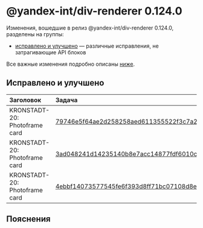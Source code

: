 # @yandex-int/div-renderer 0.124.0

<!-- ЧЕЛОВЕЧЕСКОЕ ВСТУПЛЕНИЕ -->

Изменения, вошедшие в релиз @yandex-int/div-renderer 0.124.0, разделены на группы:

* [исправлено и улучшено](#Исправлено-и-улучшено) — различные исправления, не затрагивающие API блоков

Все важные изменения подробно описаны [ниже](#Пояснения).

## Исправлено и улучшено

| Заголовок                     | Задача                                     | PR  |
| :---------------------------- | :----------------------------------------- | :-- |
| KRONSTADT-20: Photoframe card | [79746e5f64ae2d258258aed611355522f3c7a290] | N/A |
| KRONSTADT-20: Photoframe card | [3ad048241d14235140b8e7acc14877fdf6010c07] | N/A |
| KRONSTADT-20: Photoframe card | [4ebbf14073577545fe6f393d8ff71bc07108d8e4] | N/A |

## Пояснения

[79746e5f64ae2d258258aed611355522f3c7a290]: https://a.yandex-team.ru/arc_vcs/commit/79746e5f64ae2d258258aed611355522f3c7a290
[3ad048241d14235140b8e7acc14877fdf6010c07]: https://a.yandex-team.ru/arc_vcs/commit/3ad048241d14235140b8e7acc14877fdf6010c07
[4ebbf14073577545fe6f393d8ff71bc07108d8e4]: https://a.yandex-team.ru/arc_vcs/commit/4ebbf14073577545fe6f393d8ff71bc07108d8e4
